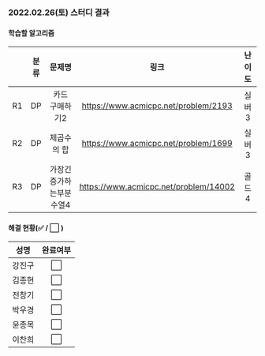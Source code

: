 ### 2022.02.26(토) 스터디 결과

#### 학습할 알고리즘

|      | 분류 |         문제명          |                 링크                  | 난이도 |
| :--: | :--: | :---------------------: | :-----------------------------------: | :----: |
|  R1  |  DP  |     카드 구매하기2      | https://www.acmicpc.net/problem/2193  | 실버3  |
|  R2  |  DP  |       제곱수의 합       | https://www.acmicpc.net/problem/1699  | 실버3  |
|  R3  |  DP  | 가장긴증가하는부분수열4 | https://www.acmicpc.net/problem/14002 | 골드4  |

#### 해결 현황(:white_check_mark: / :white_large_square:  )

|  성명  |       완료여부       |
| :----: | :------------------: |
| 강진구 | :white_large_square: |
| 김종현 | :white_large_square: |
| 전창기 | :white_large_square: |
| 박우경 | :white_large_square: |
| 윤종목 | :white_large_square: |
| 이찬희 | :white_large_square: |
